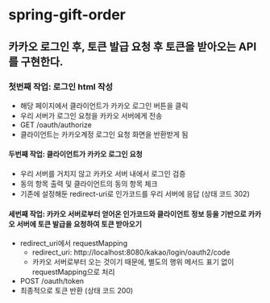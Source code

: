 # spring-gift-order

## 카카오 로그인 후, 토큰 발급 요청 후 토큰을 받아오는 API를 구현한다.

### 첫번째 작업: 로그인 html 작성
- 해당 페이지에서 클라이언트가 카카오 로그인 버튼을 클릭
- 우리 서버가 로그인 요청을 카카오 서버에게 전송
- GET /oauth/authorize
- 클라이언트는 카카오계정 로그인 요청 화면을 반환받게 됨
#### 두번째 작업: 클라이언트가 카카오 로그인 요청
- 우리 서버를 거치지 않고 카카오 서버 내에서 로그인 검증
- 동의 항목 출력 및 클라이언트의 동의 항목 체크
- 기존에 설정해둔 redirect-uri로 인가코드를 우리 서버에 응답 (상태 코드 302)
#### 세번째 작업: 카카오 서버로부터 얻어온 인가코드와 클라이언트 정보 등을 기반으로 카카오 서버에 토큰 발급을 요청하여 토큰 받아오기
- redirect_uri에서 requestMapping
  - redirect_uri: http://localhost:8080/kakao/login/oauth2/code
  - 카카오 서버로부터 오는 것이기 때문에, 별도의 행위 메서드 표기 없이 requestMapping으로 처리
- POST /oauth/token
- 최종적으로 토큰 반환 (상태 코드 200)
